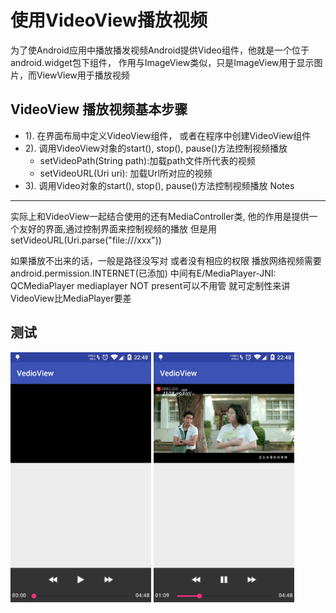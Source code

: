 使用VideoView播放视频
=====================
为了使Android应用中播放播发视频Android提供Video组件，他就是一个位于android.widget包下组件，
作用与ImageView类似，只是ImageView用于显示图片，而ViewView用于播放视频

VideoView 播放视频基本步骤
--------------------------
- 1). 在界面布局中定义VideoView组件， 或者在程序中创建VideoView组件
- 2). 调用VideoView对象的start(), stop(), pause()方法控制视频播放
   - setVideoPath(String path):加载path文件所代表的视频
   - setVideoURL(Uri uri): 加载Url所对应的视频
- 3). 调用Video对象的start(), stop(), pause()方法控制视频播放
Notes
-----
实际上和VideoView一起结合使用的还有MediaController类, 他的作用是提供一个友好的界面,通过控制界面来控制视频的播放
但是用setVideoURL(Uri.parse("file:///xxx"))

如果播放不出来的话，一般是路径没写对
或者没有相应的权限
播放网络视频需要android.permission.INTERNET(已添加)
中间有E/MediaPlayer-JNI: QCMediaPlayer mediaplayer NOT present可以不用管
就可定制性来讲VideoView比MediaPlayer要差

测试
-----
<img src="screenshots/ready.jpg" height="400" alt="Screenshot"/> <img src="screenshots/play.jpg" height="400" alt="Screenshot"/>